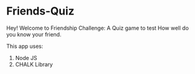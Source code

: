 # Friends-Quiz
 Hey! Welcome to Friendship Challenge: A Quiz game to test How well do you know your friend.

This app uses:

1. Node JS
2. CHALK Library


